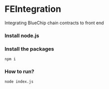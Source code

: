 # FEIntegration
Integrating BlueChip chain contracts to front end

### Install node.js

### Install the packages
`npm i`

### How to run?
`node index.js`
